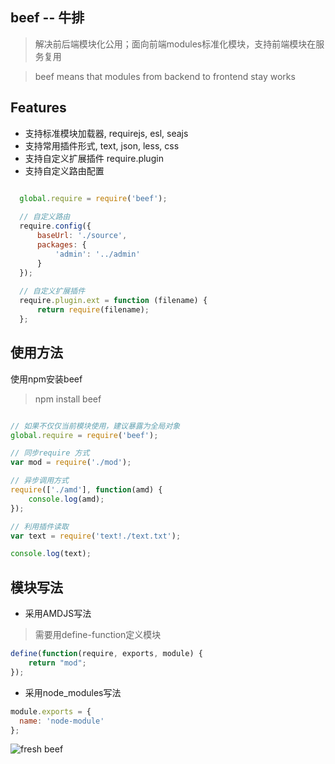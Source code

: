 beef -- 牛排
-----------------

> 解决前后端模块化公用；面向前端modules标准化模块，支持前端模块在服务复用

> beef means that modules from backend to frontend stay works

## Features
 * 支持标准模块加载器, requirejs, esl, seajs
 * 支持常用插件形式, text, json, less, css
 * 支持自定义扩展插件 require.plugin
 * 支持自定义路由配置

```js

  global.require = require('beef');
  
  // 自定义路由
  require.config({
      baseUrl: './source',
      packages: {
          'admin': '../admin'
      }
  });
  
  // 自定义扩展插件
  require.plugin.ext = function (filename) {
      return require(filename);
  };

```

 
## 使用方法

使用npm安装beef

> npm install beef


```js

// 如果不仅仅当前模块使用，建议暴露为全局对象
global.require = require('beef');

// 同步require 方式
var mod = require('./mod');

// 异步调用方式
require(['./amd'], function(amd) {
    console.log(amd);
});

// 利用插件读取
var text = require('text!./text.txt');

console.log(text);

```

## 模块写法

- 采用AMDJS写法
> 需要用define-function定义模块

```js
define(function(require, exports, module) {
    return "mod";
});
```
- 采用node_modules写法

```js
module.exports = {
  name: 'node-module'
};
```




  ![fresh beef](http://image4.buy.ccb.com/images/59288134/1373701097874_3.jpg)
